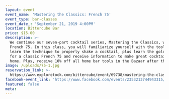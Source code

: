 ```yaml
---
layout: event
event_name: 'Mastering the Classics: French 75'
event_type: bar-classes
event_date_: 'September 21, 2019 4:00PM'
location: Bittercube Bar
price: $15.00
description: >-
  We continue our seven-part cocktail series, Mastering the Classics, with the
  French 75. In this class, you will familiarize yourself with the tools and
  learn the technique to properly shake a cocktail, plus learn the golden ratio
  for a classic French 75 and receive information to make great cocktails at
  home. Plus, receive 10% off all home bar tools in the Bazaar after the class!
image: /uploads/75-1.jpg
reservation_link: >-
  https://www.exploretock.com/bittercube/event/69738/mastering-the-classics-french-75
facebook-event_link: 'https://www.facebook.com/events/2353213744943315/'
featured: false
meta:
---
```


